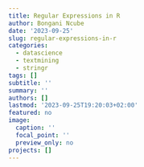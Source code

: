 ```yaml
---
title: Regular Expressions in R
author: Bongani Ncube
date: '2023-09-25'
slug: regular-expressions-in-r
categories:
  - datascience
  - textmining
  - stringr
tags: []
subtitle: ''
summary: ''
authors: []
lastmod: '2023-09-25T19:20:03+02:00'
featured: no
image:
  caption: ''
  focal_point: ''
  preview_only: no
projects: []
---
```

